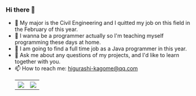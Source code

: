 ### Hi there 👋

- 🧱 My major is the Civil Engineering and I quitted my job on this field in the February of this year.
- 🌱 I wanna be a programmer actually so I'm teaching myself programming these days at home.
- 🌳 I am going to find a full time job as a Java programmer in this year.
- 💬 Ask me about any questions of my projects, and I'd like to learn together with you.
- 📫 How to reach me: higurashi-kagome@qq.com
    <table>
	<tr>
	<th>
		<a href="https://github.com/anuraghazra/github-readme-stats"><img src="https://github-readme-stats.vercel.app/api?username=Higurashi-kagome&show_icons=true&include_all_commits=true&theme=buefy&hide_border=true" style="max-width: 100%;"></a>
	</th>
	<th>
		<a href="https://github.com/anuraghazra/github-readme-stats"><img src="https://github-readme-stats.vercel.app/api/top-langs/?username=Higurashi-kagome&layout=compact&theme=buefy&hide_border=true" style="max-width: 100%;"></a>
	</th>
	</tr>
	</table>


<!-- [![Hao Liu's github stats](https://github-readme-stats.vercel.app/api?username=Higurashi-kagome&show_icons=true&include_all_commits=true&theme=buefy&hide_border=false)](https://github.com/anuraghazra/github-readme-stats)
[![Hao Liu's github stats](https://github-readme-stats.vercel.app/api/top-langs/?username=Higurashi-kagome&layout=compact&theme=buefy&hide_border=false)](https://github.com/anuraghazra/github-readme-stats) -->

<!--
**liuhao326/liuhao326** is a ✨ _special_ ✨ repository because its `README.md` (this file) appears on your GitHub profile.

Here are some ideas to get you started:

- 🔭 I’m currently working on ...
- 🌱 I’m currently learning ...
- 👯 I’m looking to collaborate on ...
- 🤔 I’m looking for help with ...
- 💬 Ask me about ...
- 📫 How to reach me: ...
- 😄 Pronouns: ...
- ⚡ Fun fact: ...

[![Top Langs](https://github-readme-stats.vercel.app/api/top-langs/?username=liuhao326&layout=compact&theme=dracula)](https://github.com/anuraghazra/github-readme-stats)

[![wereader](https://github-readme-stats.vercel.app/api/pin/?username=liuhao326&repo=wereader&theme=dracula)](https://github.com/liuhao326/wereader)
[![pythontools](https://github-readme-stats.vercel.app/api/pin/?username=liuhao326&repo=pythontools&theme=dracula)](https://github.com/liuhao326/pythontools)
-->
